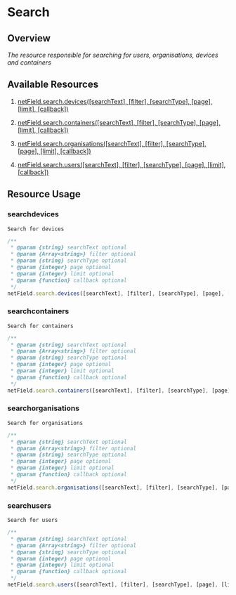 # Search

## Overview
*The resource responsible for searching for users, organisations, devices and containers*

## Available Resources

1. [netField.search.devices([searchText], [filter], [searchType], [page], [limit], [callback])](#searchdevices)

2. [netField.search.containers([searchText], [filter], [searchType], [page], [limit], [callback])](#searchcontainers)

3. [netField.search.organisations([searchText], [filter], [searchType], [page], [limit], [callback])](#searchorganisations)

4. [netField.search.users([searchText], [filter], [searchType], [page], [limit], [callback])](#searchusers)

## Resource Usage

### searchdevices

    Search for devices

```javascript
/**
 * @param {string} searchText optional
 * @param {Array<string>} filter optional
 * @param {string} searchType optional
 * @param {integer} page optional
 * @param {integer} limit optional
 * @param {function} callback optional
 */
netField.search.devices([searchText], [filter], [searchType], [page], [limit], [callback])
```

### searchcontainers

    Search for containers

```javascript
/**
 * @param {string} searchText optional
 * @param {Array<string>} filter optional
 * @param {string} searchType optional
 * @param {integer} page optional
 * @param {integer} limit optional
 * @param {function} callback optional
 */
netField.search.containers([searchText], [filter], [searchType], [page], [limit], [callback])
```

### searchorganisations

    Search for organisations

```javascript
/**
 * @param {string} searchText optional
 * @param {Array<string>} filter optional
 * @param {string} searchType optional
 * @param {integer} page optional
 * @param {integer} limit optional
 * @param {function} callback optional
 */
netField.search.organisations([searchText], [filter], [searchType], [page], [limit], [callback])
```

### searchusers

    Search for users

```javascript
/**
 * @param {string} searchText optional
 * @param {Array<string>} filter optional
 * @param {string} searchType optional
 * @param {integer} page optional
 * @param {integer} limit optional
 * @param {function} callback optional
 */
netField.search.users([searchText], [filter], [searchType], [page], [limit], [callback])
```
